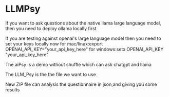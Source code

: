 <h1>LLMPsy</h1>

<p>If you want to ask questions about the native llama large language model, then you need to deploy ollama locally first </p>
<p>If you are testing against openai's large language model then you need to set your keys locally now 
for mac/linux:export OPENAI_API_KEY="your_api_key_here" 
for windows:setx OPENAI_API_KEY "your_api_key_here" </p>
<p> The aiPsy is a demo without shuffle which can ask chatgpt and llama </p>
<p>The LLM_Psy is the  the file we want to use   </p>

<P>New ZIP file can analysis the questionnaire in json,and giving you some results</P>
